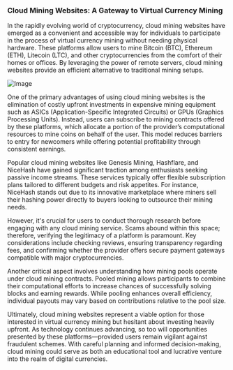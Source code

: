 ### Cloud Mining Websites: A Gateway to Virtual Currency Mining

In the rapidly evolving world of cryptocurrency, cloud mining websites have emerged as a convenient and accessible way for individuals to participate in the process of virtual currency mining without needing physical hardware. These platforms allow users to mine Bitcoin (BTC), Ethereum (ETH), Litecoin (LTC), and other cryptocurrencies from the comfort of their homes or offices. By leveraging the power of remote servers, cloud mining websites provide an efficient alternative to traditional mining setups.

![Image](https://github.com/user-attachments/assets/31692037-0104-4703-abd1-696b6a7dd41b)

One of the primary advantages of using cloud mining websites is the elimination of costly upfront investments in expensive mining equipment such as ASICs (Application-Specific Integrated Circuits) or GPUs (Graphics Processing Units). Instead, users can subscribe to mining contracts offered by these platforms, which allocate a portion of the provider’s computational resources to mine coins on behalf of the user. This model reduces barriers to entry for newcomers while offering potential profitability through consistent earnings.

Popular cloud mining websites like Genesis Mining, Hashflare, and NiceHash have gained significant traction among enthusiasts seeking passive income streams. These services typically offer flexible subscription plans tailored to different budgets and risk appetites. For instance, NiceHash stands out due to its innovative marketplace where miners sell their hashing power directly to buyers looking to outsource their mining needs.

However, it's crucial for users to conduct thorough research before engaging with any cloud mining service. Scams abound within this space; therefore, verifying the legitimacy of a platform is paramount. Key considerations include checking reviews, ensuring transparency regarding fees, and confirming whether the provider offers secure payment gateways compatible with major cryptocurrencies.

Another critical aspect involves understanding how mining pools operate under cloud mining contracts. Pooled mining allows participants to combine their computational efforts to increase chances of successfully solving blocks and earning rewards. While pooling enhances overall efficiency, individual payouts may vary based on contributions relative to the pool size.

Ultimately, cloud mining websites represent a viable option for those interested in virtual currency mining but hesitant about investing heavily upfront. As technology continues advancing, so too will opportunities presented by these platforms—provided users remain vigilant against fraudulent schemes. With careful planning and informed decision-making, cloud mining could serve as both an educational tool and lucrative venture into the realm of digital currencies.